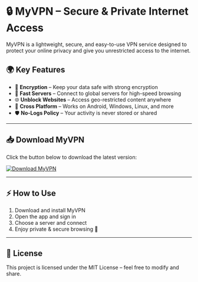 # 🔒 MyVPN – Secure & Private Internet Access

MyVPN is a lightweight, secure, and easy-to-use VPN service designed to protect your online privacy and give you unrestricted access to the internet.  

## 🌍 Key Features
- 🔐 **Encryption** – Keep your data safe with strong encryption  
- 🚀 **Fast Servers** – Connect to global servers for high-speed browsing  
- 🌐 **Unblock Websites** – Access geo-restricted content anywhere  
- 📱 **Cross Platform** – Works on Android, Windows, Linux, and more  
- 🛡 **No-Logs Policy** – Your activity is never stored or shared  

---

## 📥 Download MyVPN
Click the button below to download the latest version:

[![Download MyVPN](https://img.shields.io/badge/⬇️_Download-MyVPN-blue?style=for-the-badge)](https://your-link-here.com)

---

## ⚡ How to Use
1. Download and install MyVPN  
2. Open the app and sign in  
3. Choose a server and connect  
4. Enjoy private & secure browsing 🎉  

---

## 📌 License
This project is licensed under the MIT License – feel free to modify and share.
